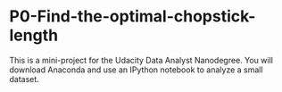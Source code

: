 # P0-Find-the-optimal-chopstick-length
This is a mini-project for the Udacity Data Analyst Nanodegree. You will download Anaconda and use an IPython notebook to analyze a small dataset. 
